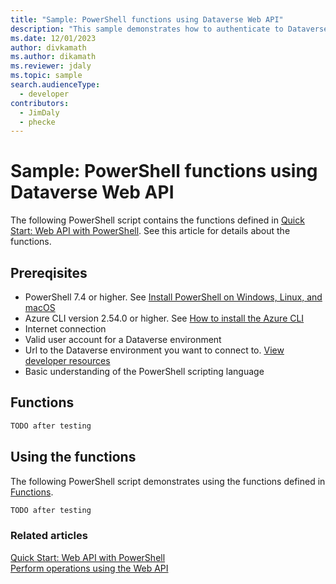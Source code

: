 ```yaml
---
title: "Sample: PowerShell functions using Dataverse Web API"
description: "This sample demonstrates how to authenticate to Dataverse and perform data operations using PowerShell with the Dataverse Web API."
ms.date: 12/01/2023
author: divkamath
ms.author: dikamath
ms.reviewer: jdaly
ms.topic: sample
search.audienceType:
  - developer
contributors:
  - JimDaly
  - phecke
---
```

# Sample: PowerShell functions using Dataverse Web API

The following PowerShell script contains the functions defined in [Quick Start: Web API with PowerShell](../quick-start-ps.md). See this article for details about the functions.

## Prereqisites

- PowerShell 7.4 or higher. See [Install PowerShell on Windows, Linux, and macOS](/powershell/scripting/install/installing-powershell)
- Azure CLI version 2.54.0 or higher. See [How to install the Azure CLI](/cli/azure/install-azure-cli)
- Internet connection
- Valid user account for a Dataverse environment
- Url to the Dataverse environment you want to connect to. [View developer resources](../../view-download-developer-resources.md)
- Basic understanding of the PowerShell scripting language

## Functions

```powershell
TODO after testing
```

## Using the functions

The following PowerShell script demonstrates using the functions defined in [Functions](#functions).

```powershell
TODO after testing
```

### Related articles

[Quick Start: Web API with PowerShell](../quick-start-ps.md)   
[Perform operations using the Web API](../perform-operations-web-api.md)